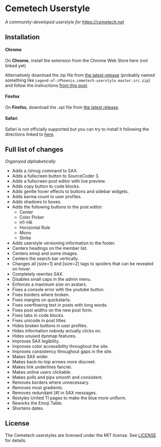 # Cemetech Userstyle
*A community-developed userstyle for https://cemetech.net*

## Installation
#### Chrome
On **Chrome**, install the extension from the Chrome Web Store here (not linked yet)

Alternatively download the zip file from [the latest release](https://github.com/Legend-of-iPhoenix/cemetech-userstyle/releases/latest) (probably named something like `Legend-of-iPhoenix.cemetech-userstyle.master.src.zip`) and follow the instructions [from this post](https://www.cemetech.net/forum/viewtopic.php?p=287958#287958).

#### Firefox
On **Firefox**, download the .xpi file from [the latest release](https://github.com/Legend-of-iPhoenix/cemetech-userstyle/releases/latest).

#### Safari
Safari is not officially supported but you can try to install it following the directions linked to [here](https://github.com/Legend-of-iPhoenix/cemetech-userstyle/issues/28#issuecomment-770308450).

## Full list of changes
*Organized alphabetically*
- Adds a /shrug command to SAX.
- Adds a fullscreen button to SourceCoder 3.
- Adds a fullscreen post editor with live preview.
- Adds copy button to code blocks.
- Adds gentle hover effects to buttons and sidebar widgets.
- Adds karma count to user profiles.
- Adds shadows to boxes.
- Adds the following buttons to the post editor:
    - Center
    - Color Picker
    - H1-H6
    - Horizontal Rule
    - Mono
    - Strike
- Adds userstyle versioning information to the footer.
- Centers headings on the member list.
- Centers emoji and some images.
- Centers the search bar vertically.
- Changes all [size=1] and [size=2] tags to spoilers that can be revealed on hover.
- Completely rewrites SAX.
- Disables small caps in the admin menu.
- Enforces a maximum size on avatars.
- Fixes a console error with the youtube button.
- Fixes borders where broken.
- Fixes margins on quickstarts.
- Fixes overflowing text in posts with long words.
- Fixes post widths on the new post form.
- Fixes tabs in code blocks.
- Fixes unicode in post titles
- Hides broken buttons in user profiles.
- Hides information nobody actually clicks on.
- Hides unused dynmap features.
- Improves SAX legibility.
- Improves color accessibility throughout the site.
- Improves consistency throughout gaps in the site.
- Makes SAX wider.
- Makes back-to-top arrows more discreet.
- Makes link underlines fancier.
- Makes online users clickable.
- Makes polls and pips smooth and consistent.
- Removes borders where unnecessary.
- Removes most gradients.
- Removes redundant [#] in SAX messages.
- Restyles United TI pages to make the blue more uniform.
- Reworks the Emoji Table.
- Shortens dates.

## License
The Cemetech userstyles are licensed under the MIT license. See [LICENSE](https://github.com/Legend-of-iPhoenix/cemetech-userstyle/blob/master/LICENSE) for details.
